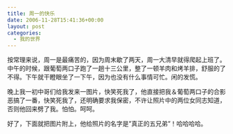 ```yaml
---
title: 周一的快乐
date: 2006-11-28T15:41:36+00:00
layout: post
categories:
  - 我的世界
---
```


按常理来说，周一是最痛苦的，因为周末歇了两天，周一大清早就得爬起上班了。中午的时候，跟葡萄两口子跑了一趟十三公里，整了一顿羊肉和烤羊排，舒服的了不得。下午就干瞪眼坐了一下午，因为也没有什么事情可忙。闲的发慌。

晚上我一初中哥们给我发来一图片，快笑死我了，他直接把我＆葡萄两口子的合影恶搞了一番，快笑死我了，还明确要求我保密，不许让照片中的两位女同志知道，否则他回来劈了我。怕怕。呵呵。

好了，下面就把图片附上，他给照片的名字是&#8221;真正的五兄弟&#8221;！哈哈哈哈。
